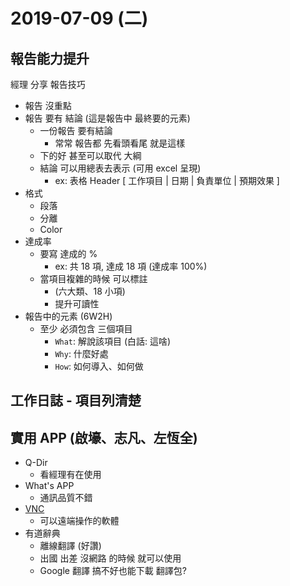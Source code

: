 # 2019-07-09 (二)

## 報告能力提升

經理 分享 報告技巧

- 報告 沒重點
- 報告 要有 結論 (這是報告中 最終要的元素)
  - 一份報告 要有結論
    - 常常 報告都 先看頭看尾 就是這樣
  - 下的好 甚至可以取代 大綱
  - 結論 可以用總表去表示 (可用 excel 呈現)
    - ex: 表格 Header [ 工作項目 | 日期 | 負責單位 | 預期效果 ]
- 格式
  - 段落
  - 分離
  - Color
- 達成率
  - 要寫 達成的 %
    - ex: 共 18 項, 達成 18 項 (達成率 100%)
  - 當項目複雜的時候 可以標註
    - (六大類、18 小項)
    - 提升可讀性
- 報告中的元素 (6W2H)
  - 至少 必須包含 三個項目
    - `What`: 解說該項目 (白話: 這啥)
    - `Why`: 什麼好處
    - `How`: 如何導入、如何做

## 工作日誌 - 項目列清楚

## 實用 APP (啟壕、志凡、左恆全)

- Q-Dir
  - 看經理有在使用
- What's APP
  - 通訊品質不錯
- [VNC](https://zh.wikipedia.org/wiki/VNC)
  - 可以遠端操作的軟體
- 有道辭典
  - 離線翻譯 (好讚)
  - 出國 出差 沒網路 的時候 就可以使用
  - Google 翻譯 搞不好也能下載 翻譯包?
